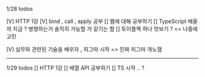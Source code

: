 1/28 todos

[V] HTTP 1강
[V] bind , call , apply 공부
[] 웹에 대해 공부하기
[] TypeScript 배울까 지금 ? 병행하는거 솔직히 가능할 거 같기는 함
[] 토이플젝 하나 맛보기 ? <= 나중에 고민

[V] 실무와 관련된 기술을 배우자 , 피그마 시작
=> 진짜 피그마 개노잼

---

1/29 todos
[] HTTP 1강
[] 배열 API 공부하기
[] TS 시작 .. ?
